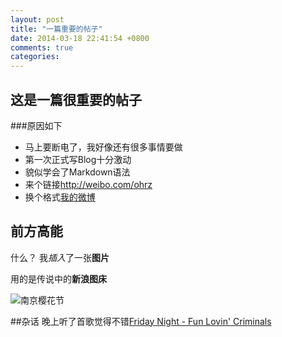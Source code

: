 ```yaml
---
layout: post
title: "一篇重要的帖子"
date: 2014-03-18 22:41:54 +0800
comments: true
categories: 
---
```


这是一篇很重要的帖子
---

###原因如下

- 马上要断电了，我好像还有很多事情要做
- 第一次正式写Blog十分激动
- 貌似学会了Markdown语法
- 来个链接<http://weibo.com/ohrz>
- 换个格式[我的微博](http://weibo.com/ohrz "点击进入我的新浪围脖")

<!-- more -->

前方高能
----
什么？ 我*插入*了一张**图片**

用的是传说中的**新浪图床**

![南京樱花节](http://ww4.sinaimg.cn/large/8b7d9324gw1eek9psn8b8j21f02ioe82.jpg)


##杂话
晚上听了首歌觉得不错[Friday Night - Fun Lovin' Criminals](http://music.baidu.com/song/7561969)